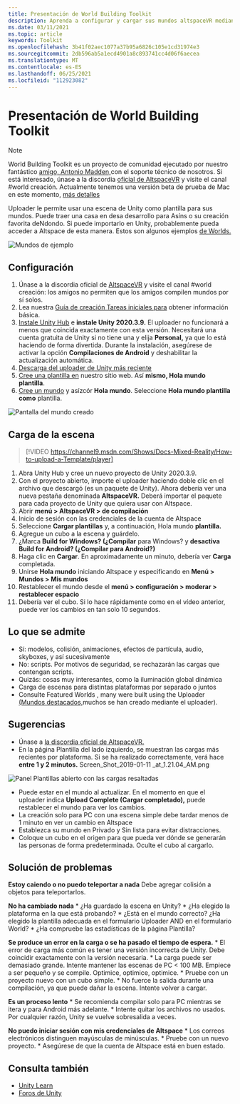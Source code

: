 ```yaml
---
title: Presentación de World Building Toolkit
description: Aprenda a configurar y cargar sus mundos altspaceVR mediante plantillas de escena de Unity con World Building Toolkit.
ms.date: 03/11/2021
ms.topic: article
keywords: Toolkit
ms.openlocfilehash: 3b41f02aec1077a37b95a6826c105e1cd31974e3
ms.sourcegitcommit: 2db596ab5a1ecd4901a8c893741cc4d06f6aecea
ms.translationtype: MT
ms.contentlocale: es-ES
ms.lasthandoff: 06/25/2021
ms.locfileid: "112923082"
---
```

# <a name="introducing-the-world-building-toolkit"></a>Presentación de World Building Toolkit

> [!NOTE]
> World Building Toolkit es un proyecto de comunidad ejecutado por nuestro fantástico [amigo, Antonio Madden,](https://twitter.com/chigamesstudio)con el soporte técnico de nosotros. Si está interesado, únase a la discordia [oficial de AltspaceVR](https://discordapp.com/invite/altspacevr) y visite el canal #world creación. Actualmente tenemos una versión beta de prueba de Mac en este momento, [más detalles](https://altvr.com/altspacevr-mac)

Uploader le permite usar una escena de Unity como plantilla para sus mundos. Puede traer una casa en desa desarrollo para Asíns o su creación favorita deNdondo. Si puede importarlo en Unity, probablemente pueda acceder a Altspace de esta manera. Estos son algunos ejemplos [de Worlds.](https://account.altvr.com/worlds/1046572460192825569)

![Mundos de ejemplo](images/unity-uploader-img-01.png)

## <a name="setup"></a>Configuración

1. Únase a la discordia oficial de [AltspaceVR](https://discordapp.com/invite/altspacevr) y visite el canal #world creación: los amigos no permiten que los amigos compilen mundos por sí solos.
2. Lea nuestra [Guía de creación Tareas iniciales para](world-building-getting-started.md) obtener información básica.
3. [Instale Unity Hub](https://blogs.unity3d.com/2018/01/24/streamline-your-workflow-introducing-unity-hub-beta) e **instale Unity 2020.3.9.** El uploader no funcionará a menos que coincida exactamente con esta versión. Necesitará una cuenta gratuita de Unity si no tiene una y elija **Personal,** ya que lo está haciendo de forma divertida. Durante la instalación, asegúrese de activar la opción **Compilaciones de Android** y deshabilitar la actualización automática.
4. [Descarga del uploader de Unity más reciente](upgrading-content-to-the-latest-unity.md#altspacevr-uploader-v090-upgrade-guide)
5. [Cree una plantilla en](https://account.altvr.com/space_templates/new) nuestro sitio web. Así **mismo, Hola mundo plantilla**.
6. [Cree un mundo](https://account.altvr.com/worlds/my) y asízcór **Hola mundo**. Seleccione **Hola mundo plantilla como** plantilla.

![Pantalla del mundo creado](images/unity-uploader-img-02.png)

## <a name="upload-your-scene"></a>Carga de la escena

> [!VIDEO https://channel9.msdn.com/Shows/Docs-Mixed-Reality/How-to-upload-a-Template/player]

1. Abra Unity Hub y cree un nuevo proyecto de Unity 2020.3.9.
2. Con el proyecto abierto, importe el uploader haciendo doble clic en el archivo que descargó (es un paquete de Unity). Ahora debería ver una nueva pestaña denominada **AltspaceVR.** Deberá importar el paquete para cada proyecto de Unity que quiera usar con Altspace.
3. Abrir **menú > AltspaceVR > de compilación**
4. Inicio de sesión con las credenciales de la cuenta de Altspace
5. Seleccione **Cargar plantillas** y, a continuación, Hola mundo **plantilla.**
6. Agregue un cubo a la escena y guárdelo.
7. ¿Marca **Build for Windows? (¿Compilar** para Windows? y **desactiva Build for Android? (¿Compilar para Android?)**
8. Haga clic en **Cargar**. En aproximadamente un minuto, debería ver **Carga** completada.
9. Unirse **Hola mundo** iniciando Altspace y especificando en **Menú > Mundos > Mis mundos**
10. Restablecer el mundo desde el **menú > configuración > moderar > restablecer espacio**
11. Debería ver el cubo. Si lo hace rápidamente como en el vídeo anterior, puede ver los cambios en tan solo 10 segundos.

## <a name="whats-supported"></a>Lo que se admite

* Sí: modelos, colisión, animaciones, efectos de partícula, audio, skyboxes, y así sucesivamente
* No: scripts. Por motivos de seguridad, se rechazarán las cargas que contengan scripts.
* Quizás: cosas muy interesantes, como la iluminación global dinámica
* Carga de escenas para distintas plataformas por separado o juntos
* Consulte Featured Worlds , many were built using the Uploader [(Mundos destacados,](https://account.altvr.com/worlds/featured)muchos se han creado mediante el uploader).

## <a name="tips"></a>Sugerencias

* Únase a [la discordia oficial de AltspaceVR.](https://discordapp.com/invite/altspacevr)
* En la página Plantilla del lado izquierdo, se muestran las cargas más recientes por plataforma. Si se ha realizado correctamente, verá hace **entre 1 y 2 minutos.** Screen_Shot_2019-01-11 _at_1.21.04_AM.png

![Panel Plantillas abierto con las cargas resaltadas](images/unity-uploader-img-03.png)

* Puede estar en el mundo al actualizar. En el momento en que el uploader indica **Upload Complete (Cargar completado),** puede restablecer el mundo para ver los cambios.
* La creación solo para PC con una escena simple debe tardar menos de 1 minuto en ver un cambio en Altspace
* Establezca su mundo en Privado y Sin lista para evitar distracciones.
* Coloque un cubo en el origen para que pueda ver dónde se generarán las personas de forma predeterminada. Oculte el cubo al cargarlo.

## <a name="troubleshooting"></a>Solución de problemas

**Estoy caiendo o no puedo teleportar a nada** Debe agregar colisión a objetos para teleportarlos.

**No ha cambiado nada**
    * ¿Ha guardado la escena en Unity?
    * ¿Ha elegido la plataforma en la que está probando?
    * ¿Está en el mundo correcto? ¿Ha elegido la plantilla adecuada en el formulario Uploader AND en el formulario World?
    * ¿Ha compruebe las estadísticas de la página Plantilla?

**Se produce un error en la carga o se ha pasado el tiempo de espera.**
    * El error de carga más común es tener una versión incorrecta de Unity. Debe coincidir exactamente con la versión necesaria.
    * La carga puede ser demasiado grande. Intente mantener las escenas de PC < 100 MB. Empiece a ser pequeño y se compile. Optimice, optimice, optimice.
    * Pruebe con un proyecto nuevo con un cubo simple.
    * No fuerce la salida durante una compilación, ya que puede dañar la escena. Intente volver a cargar.

**Es un proceso lento**
    * Se recomienda compilar solo para PC mientras se itera y para Android más adelante.
    * Intente quitar los archivos no usados. Por cualquier razón, Unity se vuelve sobresalida a veces.

**No puedo iniciar sesión con mis credenciales de Altspace**
    * Los correos electrónicos distinguen mayúsculas de minúsculas.
    * Pruebe con un nuevo proyecto.
    * Asegúrese de que la cuenta de Altspace está en buen estado.

## <a name="see-also"></a>Consulta también

* [Unity Learn](https://unity3d.com/learn)
* [Foros de Unity](https://forum.unity.com)
